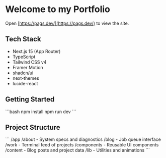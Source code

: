 #  Welcome to my Portfolio
Open [https://pags.dev/](https://pags.dev/) to view the site.

## Tech Stack

- Next.js 15 (App Router)
- TypeScript
- Tailwind CSS v4
- Framer Motion
- shadcn/ui
- next-themes
- lucide-react

## Getting Started

\`\`\`bash
npm install
npm run dev
\`\`\`

## Project Structure

\`\`\`
/app
  /about          - System specs and diagnostics
  /blog           - Job queue interface
  /work           - Terminal feed of projects
/components       - Reusable UI components
/content          - Blog posts and project data
/lib              - Utilities and animations
\`\`\`

